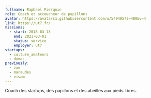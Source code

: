 ```yaml
---
fullname: Raphaël Pierquin
role: Coach et accoucheur de papillons
avatar: https://avatars1.githubusercontent.com/u/549405?s=400&v=4
link: https://ut7.fr/
missions:
  - start: 2018-03-13
    end: 2021-03-01
    status: service
    employer: ut7
startups:
  - culture_amateurs
  - dumas
previously:
  - zam
  - maraudes
  - visam
---
```


Coach des startups, des papillons et des abeilles aux pieds libres.
